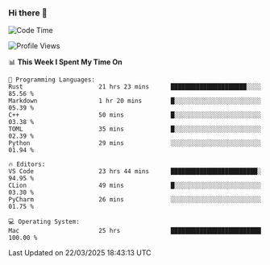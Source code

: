 ### Hi there 👋

<!--START_SECTION:waka-->
![Code Time](http://img.shields.io/badge/Code%20Time-1%2C022%20hrs%2016%20mins-blue)

![Profile Views](http://img.shields.io/badge/Profile%20Views-6-blue)

📊 **This Week I Spent My Time On** 

```text
💬 Programming Languages: 
Rust                     21 hrs 23 mins      █████████████████████░░░░   85.56 % 
Markdown                 1 hr 20 mins        █░░░░░░░░░░░░░░░░░░░░░░░░   05.39 % 
C++                      50 mins             █░░░░░░░░░░░░░░░░░░░░░░░░   03.38 % 
TOML                     35 mins             █░░░░░░░░░░░░░░░░░░░░░░░░   02.39 % 
Python                   29 mins             ░░░░░░░░░░░░░░░░░░░░░░░░░   01.94 % 

🔥 Editors: 
VS Code                  23 hrs 44 mins      ████████████████████████░   94.95 % 
CLion                    49 mins             █░░░░░░░░░░░░░░░░░░░░░░░░   03.30 % 
PyCharm                  26 mins             ░░░░░░░░░░░░░░░░░░░░░░░░░   01.75 % 

💻 Operating System: 
Mac                      25 hrs              █████████████████████████   100.00 % 
```


 Last Updated on 22/03/2025 18:43:13 UTC
<!--END_SECTION:waka-->

<!--
**JackeyHua-SJTU/JackeyHua-SJTU** is a ✨ _special_ ✨ repository because its `README.md` (this file) appears on your GitHub profile.

Here are some ideas to get you started:

- 🔭 I’m currently working on ...
- 🌱 I’m currently learning ...
- 👯 I’m looking to collaborate on ...
- 🤔 I’m looking for help with ...
- 💬 Ask me about ...
- 📫 How to reach me: ...
- 😄 Pronouns: ...
- ⚡ Fun fact: ...
-->
